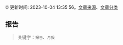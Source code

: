 :alarm_clock: 更新时间: 2023-10-04 13:35:56。[文章来源](/README.md)、[文章分类](/TAGS.md)

## 报告


> 关键字：`报告`、`月报`



